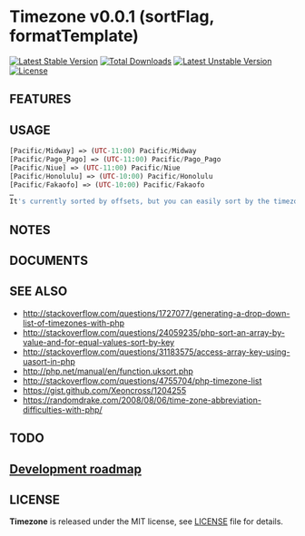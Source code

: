 # Timezone v0.0.1 (sortFlag, formatTemplate)

[![Latest Stable Version](https://poser.pugx.org/yongtiger/timezone/v/stable)](https://packagist.org/packages/yongtiger/timezone)
[![Total Downloads](https://poser.pugx.org/yongtiger/timezone/downloads)](https://packagist.org/packages/yongtiger/timezone) 
[![Latest Unstable Version](https://poser.pugx.org/yongtiger/timezone/v/unstable)](https://packagist.org/packages/yongtiger/timezone)
[![License](https://poser.pugx.org/yongtiger/timezone/license)](https://packagist.org/packages/yongtiger/timezone)


## FEATURES


## USAGE


```php
[Pacific/Midway] => (UTC-11:00) Pacific/Midway
[Pacific/Pago_Pago] => (UTC-11:00) Pacific/Pago_Pago
[Pacific/Niue] => (UTC-11:00) Pacific/Niue
[Pacific/Honolulu] => (UTC-10:00) Pacific/Honolulu
[Pacific/Fakaofo] => (UTC-10:00) Pacific/Fakaofo
…
It's currently sorted by offsets, but you can easily sort by the timezone name by doing a ksort() instead of asort().
```


## NOTES


## DOCUMENTS


## SEE ALSO

* http://stackoverflow.com/questions/1727077/generating-a-drop-down-list-of-timezones-with-php
* http://stackoverflow.com/questions/24059235/php-sort-an-array-by-value-and-for-equal-values-sort-by-key
* http://stackoverflow.com/questions/31183575/access-array-key-using-uasort-in-php
* http://php.net/manual/en/function.uksort.php
* http://stackoverflow.com/questions/4755704/php-timezone-list
* https://gist.github.com/Xeoncross/1204255
* https://randomdrake.com/2008/08/06/time-zone-abbreviation-difficulties-with-php/

## TODO


## [Development roadmap](docs/development-roadmap.md)


## LICENSE 
**Timezone** is released under the MIT license, see [LICENSE](https://opensource.org/licenses/MIT) file for details.
